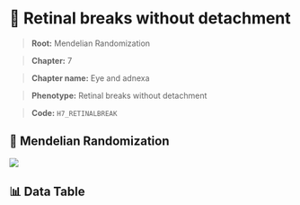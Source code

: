 # 🧪 Retinal breaks without detachment

> **Root:** Mendelian Randomization

> **Chapter:** 7  

> **Chapter name:** Eye and adnexa

> **Phenotype:** Retinal breaks without detachment  

> **Code:** `H7_RETINALBREAK`

## 🧬 Mendelian Randomization  

<img src="/MR/Figures/Forward/H7_RETINALBREAK.png"/>

## 📊 Data Table

<CsvTableMRF src="/MR_Data/Forward/H7_RETINALBREAK.csv"/>
